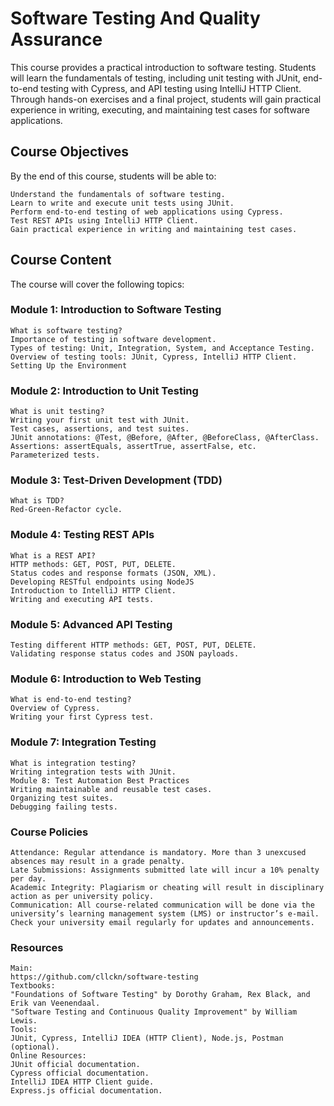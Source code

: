 # Software Testing And Quality Assurance

This course provides a practical introduction to software testing. Students will learn the fundamentals of testing, including unit testing with JUnit, end-to-end testing with Cypress, and API testing using IntelliJ HTTP Client. Through hands-on exercises and a final project, students will gain practical experience in writing, executing, and maintaining test cases for software applications. 

## Course Objectives

By the end of this course, students will be able to:

    Understand the fundamentals of software testing.
    Learn to write and execute unit tests using JUnit.
    Perform end-to-end testing of web applications using Cypress.
    Test REST APIs using IntelliJ HTTP Client.
    Gain practical experience in writing and maintaining test cases.


## Course Content
The course will cover the following topics:
### Module 1: Introduction to Software Testing
    What is software testing?
    Importance of testing in software development.
    Types of testing: Unit, Integration, System, and Acceptance Testing.
    Overview of testing tools: JUnit, Cypress, IntelliJ HTTP Client.
    Setting Up the Environment

### Module 2: Introduction to Unit Testing
    What is unit testing?
    Writing your first unit test with JUnit.
    Test cases, assertions, and test suites.
    JUnit annotations: @Test, @Before, @After, @BeforeClass, @AfterClass.
    Assertions: assertEquals, assertTrue, assertFalse, etc.
    Parameterized tests.
### Module 3: Test-Driven Development (TDD)
    What is TDD?
    Red-Green-Refactor cycle.
### Module 4: Testing REST APIs
    What is a REST API?
    HTTP methods: GET, POST, PUT, DELETE.
    Status codes and response formats (JSON, XML).
    Developing RESTful endpoints using NodeJS
    Introduction to IntelliJ HTTP Client.
    Writing and executing API tests.
### Module 5: Advanced API Testing
    Testing different HTTP methods: GET, POST, PUT, DELETE.
    Validating response status codes and JSON payloads.
### Module 6: Introduction to Web Testing
    What is end-to-end testing?
    Overview of Cypress.
    Writing your first Cypress test.
### Module 7: Integration Testing
    What is integration testing?
    Writing integration tests with JUnit.
    Module 8: Test Automation Best Practices
    Writing maintainable and reusable test cases.
    Organizing test suites.
    Debugging failing tests.

### Course Policies
    Attendance: Regular attendance is mandatory. More than 3 unexcused absences may result in a grade penalty.
    Late Submissions: Assignments submitted late will incur a 10% penalty per day.
    Academic Integrity: Plagiarism or cheating will result in disciplinary action as per university policy.
    Communication: All course-related communication will be done via the university’s learning management system (LMS) or instructor’s e-mail. Check your university email regularly for updates and announcements.

### Resources
    Main:
    https://github.com/cllckn/software-testing
    Textbooks:
    "Foundations of Software Testing" by Dorothy Graham, Rex Black, and Erik van Veenendaal.
    "Software Testing and Continuous Quality Improvement" by William Lewis.
    Tools:
    JUnit, Cypress, IntelliJ IDEA (HTTP Client), Node.js, Postman (optional).
    Online Resources:
    JUnit official documentation.
    Cypress official documentation.
    IntelliJ IDEA HTTP Client guide.
    Express.js official documentation.


